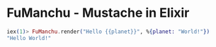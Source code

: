 # FuManchu - Mustache in Elixir

```elixir
iex(1)> FuManchu.render("Hello {{planet}}", %{planet: "World!"})
"Hello World!"
```
